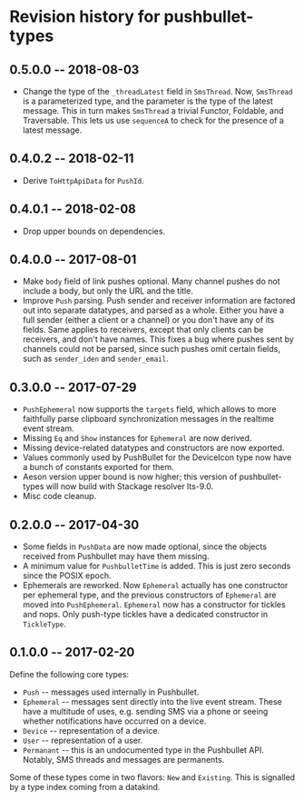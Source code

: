 # Revision history for pushbullet-types

## 0.5.0.0  -- 2018-08-03

* Change the type of the `_threadLatest` field in `SmsThread`.
  Now, `SmsThread` is a parameterized type, and the parameter is the type of the
  latest message. This in turn makes `SmsThread` a trivial Functor, Foldable,
  and Traversable. This lets us use `sequenceA` to check for the presence of a
  latest message.

## 0.4.0.2  -- 2018-02-11

* Derive `ToHttpApiData` for `PushId`.

## 0.4.0.1  -- 2018-02-08

* Drop upper bounds on dependencies.

## 0.4.0.0  -- 2017-08-01

* Make `body` field of link pushes optional. Many channel pushes do not include
  a body, but only the URL and the title.
* Improve `Push` parsing. Push sender and receiver information are factored out
  into separate datatypes, and parsed as a whole. Either you have a full sender
  (either a client or a channel) or you don't have any of its fields.  Same
  applies to receivers, except that only clients can be receivers, and don't
  have names. This fixes a bug where pushes sent by channels could not be
  parsed, since such pushes omit certain fields, such as `sender_iden` and
  `sender_email`.

## 0.3.0.0  -- 2017-07-29

* `PushEphemeral` now supports the `targets` field, which allows to more
  faithfully parse clipboard synchronization messages in the realtime event
  stream.
* Missing `Eq` and `Show` instances for `Ephemeral` are now derived.
* Missing device-related datatypes and constructors are now exported.
* Values commonly used by PushBullet for the DeviceIcon type now have a bunch
  of constants exported for them.
* Aeson version upper bound is now higher; this version of pushbullet-types
  will now build with Stackage resolver lts-9.0.
* Misc code cleanup.

## 0.2.0.0  -- 2017-04-30

* Some fields in `PushData` are now made optional, since the objects received
  from Pushbullet may have them missing.
* A minimum value for `PushbulletTime` is added. This is just zero seconds
  since the POSIX epoch.
* Ephemerals are reworked. Now `Ephemeral` actually has one constructor per
  ephemeral type, and the previous constructors of `Ephemeral` are moved into
  `PushEphemeral`. `Ephemeral` now has a constructor for tickles and nops.
  Only push-type tickles have a dedicated constructor in `TickleType`.

## 0.1.0.0  -- 2017-02-20

Define the following core types:

* `Push` -- messages used internally in Pushbullet.
* `Ephemeral` -- messages sent directly into the live event stream. These have
  a multitude of uses, e.g. sending SMS via a phone or seeing whether
  notifications have occurred on a device.
* `Device` -- representation of a device.
* `User` -- representation of a user.
* `Permanant` -- this is an undocumented type in the Pushbullet API. Notably,
  SMS threads and messages are permanents.

Some of these types come in two flavors: `New` and `Existing`. This is
signalled by a type index coming from a datakind.
